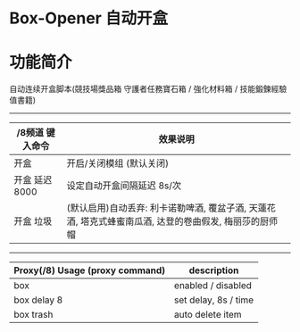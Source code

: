 Box-Opener 自动开盒
======

# 功能简介

自动连续开盒脚本(競技場獎品箱 守護者任務寶石箱 / 強化材料箱 / 技能鍛鍊經驗值書籍)

------

/8频道 键入命令 | 效果说明
--- | ---
开盒 | 开启/关闭模组 (默认关闭)
开盒 延迟 8000 | 设定自动开盒间隔延迟 8s/次
开盒 垃圾 | (默认启用)自动丢弃: 利卡诺勒啤酒, 覆盆子酒, 天蓮花酒, 塔克式蜂蜜南瓜酒, 达登的卷曲假发, 梅丽莎的厨师帽

------

Proxy(/8) Usage (proxy command) | description
--- | ---
box | enabled / disabled
box delay 8 | set delay, 8s / time
box trash | auto delete item
